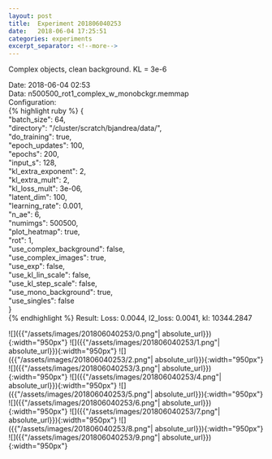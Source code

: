 ```yaml
---
layout: post
title:  Experiment 201806040253
date:   2018-06-04 17:25:51
categories: experiments
excerpt_separator: <!--more-->
---
```

Complex objects, clean background. KL = 3e-6  

 <!--more-->
Date: 2018-06-04 02:53  
Data: n500500_rot1_complex_w_monobckgr.memmap  
Configuration:   
{% highlight ruby %}
{  
    "batch_size": 64,   
    "directory": "/cluster/scratch/bjandrea/data/",   
    "do_training": true,   
    "epoch_updates": 100,   
    "epochs": 200,   
    "input_s": 128,   
    "kl_extra_exponent": 2,   
    "kl_extra_mult": 2,   
    "kl_loss_mult": 3e-06,   
    "latent_dim": 100,   
    "learning_rate": 0.001,   
    "n_ae": 6,   
    "numimgs": 500500,   
    "plot_heatmap": true,   
    "rot": 1,   
    "use_complex_background": false,   
    "use_complex_images": true,   
    "use_exp": false,   
    "use_kl_lin_scale": false,   
    "use_kl_step_scale": false,   
    "use_mono_background": true,   
    "use_singles": false  
}  
{% endhighlight %}
Result: Loss: 0.0044, l2_loss: 0.0041, kl: 10344.2847  

![]({{"/assets/images/201806040253/0.png"| absolute_url}}){:width="950px"}
![]({{"/assets/images/201806040253/1.png"| absolute_url}}){:width="950px"}
![]({{"/assets/images/201806040253/2.png"| absolute_url}}){:width="950px"}
![]({{"/assets/images/201806040253/3.png"| absolute_url}}){:width="950px"}
![]({{"/assets/images/201806040253/4.png"| absolute_url}}){:width="950px"}
![]({{"/assets/images/201806040253/5.png"| absolute_url}}){:width="950px"}
![]({{"/assets/images/201806040253/6.png"| absolute_url}}){:width="950px"}
![]({{"/assets/images/201806040253/7.png"| absolute_url}}){:width="950px"}
![]({{"/assets/images/201806040253/8.png"| absolute_url}}){:width="950px"}
![]({{"/assets/images/201806040253/9.png"| absolute_url}}){:width="950px"}
